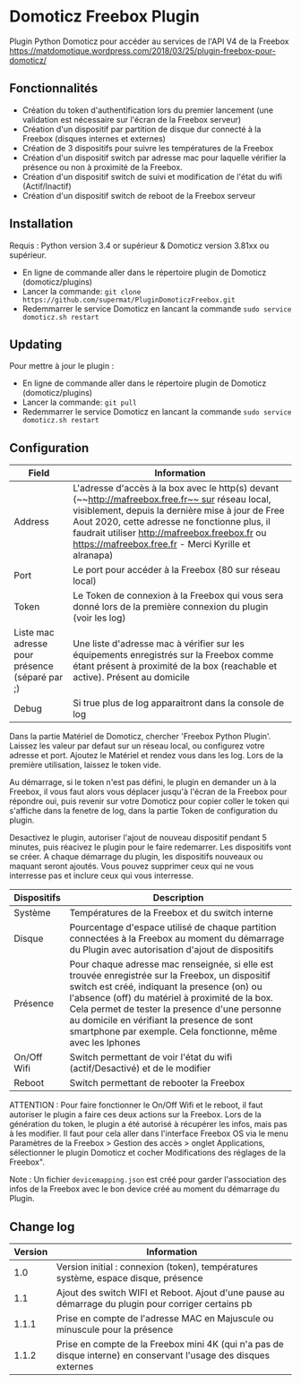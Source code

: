 # Domoticz Freebox Plugin
Plugin Python Domoticz pour accéder au services de l'API V4 de la Freebox
https://matdomotique.wordpress.com/2018/03/25/plugin-freebox-pour-domoticz/

## Fonctionnalités

* Création du token d'authentification lors du premier lancement (une validation est nécessaire sur l'écran de la Freebox serveur)
* Création d'un dispositif par partition de disque dur connecté à la Freebox (disques internes et externes)
* Création de 3 dispositifs pour suivre les températures de la Freebox
* Création d'un dispositif switch par adresse mac pour laquelle vérifier la présence ou non à proximité de la Freebox.
* Création d'un dispositif switch de suivi et modification de l'état du wifi (Actif/Inactif)
* Création d'un dispositif switch de reboot de la Freebox serveur

## Installation

Requis : Python version 3.4 or supérieur & Domoticz version 3.81xx ou supérieur.

* En ligne de commande aller dans le répertoire plugin de Domoticz (domoticz/plugins)
* Lancer la commande: ```git clone https://github.com/supermat/PluginDomoticzFreebox.git```
* Redemmarrer le service Domoticz en lancant la commande ```sudo service domoticz.sh restart```

## Updating

Pour mettre à jour le plugin :

* En ligne de commande aller dans le répertoire plugin de Domoticz (domoticz/plugins)
* Lancer la commande: ```git pull```
* Redemmarrer le service Domoticz en lancant la commande ```sudo service domoticz.sh restart```

## Configuration

| Field | Information|
| ----- | ---------- |
| Address | L'adresse d'accès à la box avec le http(s) devant (~~http://mafreebox.free.fr~~ sur réseau local, visiblement, depuis la dernière mise à jour de Free Aout 2020, cette adresse ne fonctionne plus, il faudrait utiliser http://mafreebox.freebox.fr ou https://mafreebox.free.fr - Merci Kyrille et alranapa)  |
| Port | Le port pour accéder à la Freebox (80 sur réseau local) |
| Token | Le Token de connexion à la Freebox qui vous sera donné lors de la première connexion du plugin (voir les log) |
| Liste mac adresse pour présence (séparé par ;) | Une liste d'adresse mac à vérifier sur les équipements enregistrés sur la Freebox comme étant présent à proximité de la box (reachable et active). Présent au domicile |
| Debug | Si true plus de log apparaitront dans la console de log |

Dans la partie Matériel de Domoticz, chercher 'Freebox Python Plugin'.
Laissez les valeur par defaut sur un réseau local, ou configurez votre adresse et port.
Ajoutez le Matériel et rendez vous dans les log.
Lors de la première utilisation, laissez le token vide.

Au démarrage, si le token n'est pas défini, le plugin en demander un à la Freebox, il vous faut alors vous déplacer jusqu'à l'écran de la Freebox pour répondre oui, puis revenir sur votre Domoticz pour copier coller le token qui s'affiche dans la fenetre de log, dans la partie Token de configuration du plugin.

Desactivez le plugin, autoriser l'ajout de nouveau dispositif pendant 5 minutes, puis réacivez le plugin pour le faire redemarrer.
Les dispositifs vont se créer.
A chaque démarrage du plugin, les dispositifs nouveaux ou maquant seront ajoutés.
Vous pouvez supprimer ceux qui ne vous interresse pas et inclure ceux qui vous interresse.

| Dispositifs | Description|
| ----- | ---------- |
| Système | Températures de la Freebox et du switch interne  |
| Disque | Pourcentage d'espace utilisé de chaque partition connectées à la Freebox au moment du démarrage du Plugin avec autorisation d'ajout de dispositifs |
| Présence | Pour chaque adresse mac renseignée, si elle est trouvée enregistrée sur la Freebox, un dispositif switch est créé, indiquant la presence (on) ou l'absence (off) du matériel à proximité de la box. Cela permet de tester la presence d'une personne au domicile en vérifiant la presence de sont smartphone par exemple. Cela fonctionne, même avec les Iphones |
| On/Off Wifi | Switch permettant de voir l'état du wifi (actif/Desactivé) et de le modifier  |
| Reboot | Switch permettant de rebooter la Freebox  |

ATTENTION : Pour faire fonctionner le On/Off Wifi et le reboot, il faut autoriser le plugin a faire ces deux actions sur la Freebox. Lors de la génération du token, le plugin a été autorisé à récupérer les infos, mais pas à les modifier. Il faut pour cela aller dans l'interface Freebox OS via le menu Paramètres de la Freebox > Gestion des accès > onglet Applications, sélectionner le plugin Domoticz et cocher Modifications des réglages de la Freebox".

Note : Un fichier ```devicemapping.json``` est créé pour garder l'association des infos de la Freebox avec le bon device créé au moment du démarrage du Plugin.

## Change log

| Version | Information|
| ----- | ---------- |
| 1.0 | Version initial : connexion (token), températures système, espace disque, présence |
| 1.1 | Ajout des switch WIFI et Reboot. Ajout d'une pause au démarrage du plugin pour corriger certains pb |
| 1.1.1 | Prise en compte de l'adresse MAC en Majuscule ou minuscule pour la présence |
| 1.1.2 | Prise en compte de la Freebox mini 4K (qui n'a pas de disque interne) en conservant l'usage des disques externes |
